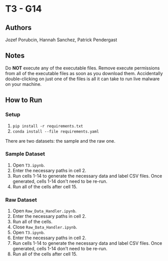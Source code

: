 # T3 - G14

## Authors
Jozef Porubcin, Hannah Sanchez, Patrick Pendergast

## Notes
Do **NOT** execute any of the executable files. Remove execute permissions from all of the executable files as soon as you download them. Accidentally double-clicking on just one of the files is all it can take to run live malware on your machine.

## How to Run

### Setup
1. `pip install -r requirements.txt`
1. `conda install --file requirements.yaml`

There are two datasets: the sample and the raw one.

### Sample Dataset
1. Open `T3.ipynb`.
1. Enter the necessary paths in cell 2.
1. Run cells 1-14 to generate the necessary data and label CSV files. Once generated, cells 1-14 don't need to be re-run.
1. Run all of the cells after cell 15.

### Raw Dataset
1. Open `Raw_Data_Handler.ipynb`.
1. Enter the necessary paths in cell 2.
1. Run all of the cells.
1. Close `Raw_Data_Handler.ipynb`.
1. Open `T3.ipynb`.
1. Enter the necessary paths in cell 2.
1. Run cells 1-14 to generate the necessary data and label CSV files. Once generated, cells 1-14 don't need to be re-run.
1. Run all of the cells after cell 15.